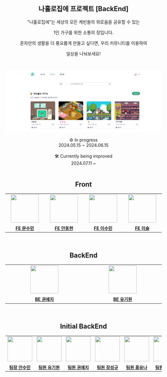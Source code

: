 <div align="center">

## 나홀로집에 프로젝트 [BackEnd]

"나홀로집에"는 세상의 모든 케빈들의 외로움을 공유할 수 있는

1인 가구를 위한 소통의 장입니다.

혼자만의 생활을 더 풍요롭게 만들고 싶다면, 우리 커뮤니티를 이용하여 

일상을 나눠보세요!

<br>
<a href ="https://www.na-holo.site/">
    <p align="center">
      <img src="homealone.png">
    </p>
</a>


⚙️ In progress<br>
2024.05.15 ~ 2024.06.15<br><br>
🛠️ Currently being improved<br>
2024.07.11 ~ <br><br>

## Front
<table style="width: 100%;">
  <tr>
    <td style="width: 14%; text-align: center;"><img src="https://avatars.githubusercontent.com/u/125293472?v=4" width="90" height="90"></td>
    <td style="width: 14%; text-align: center;"><img src="https://avatars.githubusercontent.com/u/78803763?v=4" width="90" height="90"></td>
    <td style="width: 14%; text-align: center;"><img src="https://avatars.githubusercontent.com/u/124219344?v=4" width="90" height="90"></td>
    <td style="width: 14%; text-align: center;"><img src="https://avatars.githubusercontent.com/u/55569192?v=4" width="90" height="90"></td>
  </tr>
  <tr>
    <td style="width: 14%; text-align: center;"><a href=""><strong>FE 문수민</strong></a></td>
    <td style="width: 14%; text-align: center;"><a href=""><strong>FE 안동현</strong></a></td>
    <td style="width: 14%; text-align: center;"><a href=""><strong>FE 이수민</strong></a></td>
    <td style="width: 14%; text-align: center;"><a href=""><strong>FE 이슬</strong></a></td>
  </tr>
</table>
<br>

## BackEnd
<table style="width: 100%;">
  <tr>
    <td style="width: 14%; text-align: center;"><img src="https://avatars.githubusercontent.com/u/101305955?v=4" width="90" height="90"></td>
    <td style="width: 14%; text-align: center;"><img src="https://avatars.githubusercontent.com/u/33805448?v=4" width="90" height="90"></td>
  </tr>
  <tr>
    <td style="width: 14%; text-align: center;"><a href=""><strong>BE 권예지</strong></a></td>
    <td style="width: 14%; text-align: center;"><a href=""><strong>BE 유기원</strong></a></td>
  </tr>
</table>
<br>

## Initial BackEnd
<table style="width: 100%;">
  <tr>
    <td style="width: 14%; text-align: center;"><img src="src/main/resources/static/img/asm.png" width="80" height="80"></td>
    <td style="width: 14%; text-align: center;"><img src="src/main/resources/static/img/ygw.png" width="80" height="80"></td>
    <td style="width: 14%; text-align: center;"><img src="src/main/resources/static/img/gyj.jpg" width="80" height="80"></td>
    <td style="width: 14%; text-align: center;"><img src="src/main/resources/static/img/jsg.png" width="80" height="80"></td>
    <td style="width: 14%; text-align: center;"><img src="src/main/resources/static/img/hyn.png" width="80" height="80"></td>
    <td style="width: 14%; text-align: center;"><img src="src/main/resources/static/img/gms.png" width="80" height="80"></td>
    <td style="width: 14%; text-align: center;"><img src="src/main/resources/static/img/nsg.png" width="80" height="80"></td>
  </tr>
  <tr>
    <td style="width: 14%; text-align: center;"><a href=""><strong>팀장 안수민</strong></a></td>
    <td style="width: 14%; text-align: center;"><a href=""><strong>팀원 유기원</strong></a></td>
    <td style="width: 14%; text-align: center;"><a href="https://github.com/mylazysundaycat"><strong>팀원 권예지</strong></a></td>
    <td style="width: 14%; text-align: center;"><a href=""><strong>팀원 장성규</strong></a></td>
    <td style="width: 14%; text-align: center;"><a href=""><strong>팀원 홍유나</strong></a></td>
    <td style="width: 14%; text-align: center;"><a href=""><strong>팀원 고민성</strong></a></td>
    <td style="width: 14%; text-align: center;"><a href=""><strong>팀원 노석규</strong></a></td>
  </tr>
</table><br>


</div>
